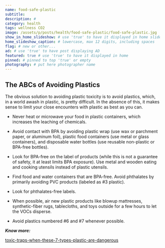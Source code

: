 ```yaml
---
name: food-safe-plastic
subtitle: 
description: #
category: health
tags: wellness CO2
image: /assets/p/posts/health/food-safe-plastic/food-safe-plastic.jpg
show_in_home_slideshow: # use 'true' to have it displayed in home slideshow
home_slideshow_caption: # lowercase, max 12 digits, including spaces
flag: # new or other...
ad: # use 'true' to have post displaying AD
featured: true # use 'true' to have it displayed in home
pinned: # pinned to top 'true' or empty
photography: # put here photographer name
---
```


## The ABCs of Avoiding Plastics

The obvious solution to avoiding plastic toxicity is to avoid plastics, which, in a world awash in plastic, is pretty difficult. In the absence of this, it makes sense to limit your close encounters with plastic as best as you can.

- Never heat or microwave your food in plastic containers, which increases the leaching of chemicals.

- Avoid contact with BPA by avoiding plastic wrap (use wax or parchment paper, or aluminum foil), plastic food containers (use metal or glass containers), and disposable water bottles (use reusable non-plastic or BPA-free bottles).

- Look for BPA-free on the label of products (while this is not a guarantee of safety, it at least limits BPA exposure). Use metal and wooden eating and cooking utensils instead of plastic utensils.

- Find food and water containers that are BPA-free. Avoid phthalates by primarily avoiding PVC products (labeled as #3 plastic).

- Look for phthalates-free labels.

- When possible, air new plastic products like blowup mattresses, synthetic-fiber rugs, tablecloths, and toys outside for a few hours to let the VOCs disperse.

- Avoid plastics numbered #6 and #7 whenever possible.

**_Know more:_**

[toxic-traps-when-these-7-types-plastic-are-dangerous](https://www.alternet.org/personal-health/toxic-traps-when-these-7-types-plastic-are-dangerous)

